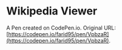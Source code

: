 # Wikipedia Viewer 

A Pen created on CodePen.io. Original URL: [https://codepen.io/farid95/pen/VpbzaR](https://codepen.io/farid95/pen/VpbzaR).



